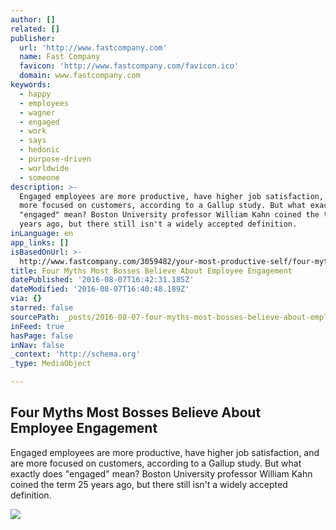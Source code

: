 ```yaml
---
author: []
related: []
publisher:
  url: 'http://www.fastcompany.com'
  name: Fast Company
  favicon: 'http://www.fastcompany.com/favicon.ico'
  domain: www.fastcompany.com
keywords:
  - happy
  - employees
  - wagner
  - engaged
  - work
  - says
  - hedonic
  - purpose-driven
  - worldwide
  - someone
description: >-
  Engaged employees are more productive, have higher job satisfaction, and are
  more focused on customers, according to a Gallup study. But what exactly does
  "engaged" mean? Boston University professor William Kahn coined the term 25
  years ago, but there still isn't a widely accepted definition.
inLanguage: en
app_links: []
isBasedOnUrl: >-
  http://www.fastcompany.com/3059482/your-most-productive-self/four-myths-most-bosses-believe-about-employee-engagement
title: Four Myths Most Bosses Believe About Employee Engagement
datePublished: '2016-08-07T16:42:31.185Z'
dateModified: '2016-08-07T16:40:48.189Z'
via: {}
starred: false
sourcePath: _posts/2016-08-07-four-myths-most-bosses-believe-about-employee-engagement.md
inFeed: true
hasPage: false
inNav: false
_context: 'http://schema.org'
_type: MediaObject

---
```

<article style=""><h1>Four Myths Most Bosses Believe About Employee Engagement</h1><p>Engaged employees are more productive, have higher job satisfaction, and are more focused on customers, according to a Gallup study. But what exactly does "engaged" mean? Boston University professor William Kahn coined the term 25 years ago, but there still isn't a widely accepted definition.</p><img src="http://a.fastcompany.net/multisite_files/fastcompany/imagecache/620x350/poster/2016/05/3059482-poster-p-1-four-myths-most-bosses-believe-about-employee-engagement.jpg" /></article>